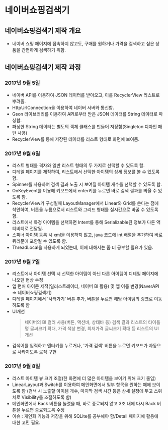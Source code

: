 # 네이버쇼핑검색기

## 네이버쇼핑검색기 제작 개요

 - 네이버 쇼핑 페이지에 접속하지 않고도, 구매를 원하거나 가격을 검색하고 싶은 상품을 간편하게 검색하기 위함.
 
## 네이버쇼핑검색기 제작 과정

 ### 2017년 9월 5일
  - 네이버 API를 이용하여 JSON 데이터를 받아오고, 이를 RecyclerView 리스트로 뿌려줌.
  - HttpUrlConnection을 이용하여 네이버 서버와 통신함.
  - Gson 라이브러리를 이용하여 API로부터 받은 JSON 데이터를 String 데이터로 파싱함.
  - 파싱한 String 데이터는 별도의 객체 클래스를 만들어 저장함(Singleton 디자인 패턴 사용)
  - RecyclerView를 통해 저장된 데이터를 리스트 형태로 화면에 보여줌.

 ### 2017년 9월 6일
  - 리스트 형태를 격자와 일반 리스트 형태의 두 가지로 선택할 수 있도록 함.
  - 디테일 페이지를 제작하여, 리스트에서 선택한 아이템의 상세 정보를 볼 수 있도록 함.
  - Spinner를 사용하여 검색 결과 노출 시 보여질 아이템 개수를 선택할 수 있도록 함.
  - OnKeyEvent를 이용해 키보드에서 enter키를 누르면 바로 검색 결과를 띄울 수 있도록 함.
  - RecyclerView가 구성될때 LayoutManager에서 Linear와 Grid를 쓴다는 점에 착안하여, 버튼을 누름으로서 리스트와 그리드 형태를 실시간으로 바꿀 수 있도록 함.
  - 리스트에서 특정 아이템을 선택하면 Intent를 통해 Serializable된 정보가 다른 액티비티로 전달됨.
  - 스피너 아이템 등록 시 xml을 이용하지 않고, java 코드에 int 배열을 추가하여 바로 쿼리문에 포함될 수 있도록 함.
  - ThreadLocal을 사용하게 되었는데, 이에 대해서는 좀 더 공부할 필요가 있음.    

### 2017년 9월 7일
  - 리스트에서 아이템 선택 시 선택한 아이템이 아닌 다른 아이템이 디테일 페이지에 나오던 현상 수정
  - 앱 런처 아이콘 제작(일러스트레이터, 네이버 BI 활용) 및 앱 이름 변경(NaverAPI => 네이버쇼핑검색기)
  - 디테일 페이지에서 '사러가기' 버튼 추가, 버튼을 누르면 해당 아이템의 링크로 이동하도록 함
  - UI개선
    > 네이버의 BI 컬러 사용(버튼, 액션바, 상태바 등)
      검색 결과 리스트의 타이틀명 글씨크기 확대, 가격 색상 변경, 최저가격 글씨크기 확대 등 리스트의 UI 개선
  - 검색어를 입력하고 엔터키를 누르거나, '가격 검색' 버튼을 누르면 키보드가 자동으로 사라지도록 로직 구현

### 2017년 9월 8일
  - 리스트 아이템 뷰 크기 조절(한 화면에 더 많은 아이템을 보이기 위해 크기 줄임)
  - LinearLayout과 Switch를 이용하여 메인화면에서 일부 항목을 원하는 때에 보이도록 함
     (검색 시 노출할 아이템 개수, 마지막 검색 시간 등은 상세 설정에 두고 스위치로 Visibility를 조절하도록 함)
  - 메인화면에서 Back 버튼을 눌렀을 때, 바로 종료되지 않고 3초 내에 다시 Back 버튼을 누르면 종료되도록 수정
  - 이슈 : 개인화 기능과 저장을 위해 SQLite를 공부해야 함/Detail 페이지에 활용에 대한 고민 필요.   

